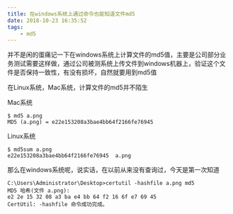 ```yaml
---
title: 在windows系统上通过命令也能知道文件md5
date: 2018-10-23 16:35:52
tags:
	- md5
---
```



并不是闲的蛋痛记一下在windows系统上计算文件的md5值，主要是公司部分业务测试需要这样做，通过公司被测系统上传文件到windows机器上，验证这个文件是否保持一致性，有没有损坏，自然就要用到md5值


在Linux系统，Mac系统，计算文件的md5并不陌生

Mac系统

```
$ md5 a.png
MD5 (a.png) = e22e153208a3bae4bb64f2166fe76945

```

Linux系统

```
$ md5sum a.png
e22e153208a3bae4bb64f2166fe76945  a.png
```

那么在windows系统呢，说实话，在以前从来没有查询过，今天是第一次知道

```
C:\Users\Administrator\Desktop>certutil -hashfile a.png md5
MD5 哈希(文件 a.png):
e2 2e 15 32 08 a3 ba e4 bb 64 f2 16 6f e7 69 45
CertUtil: -hashfile 命令成功完成。
```